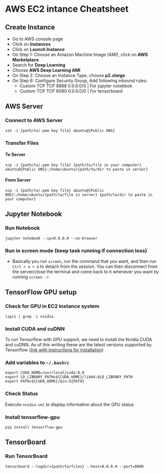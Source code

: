 # AWS EC2 intance Cheatsheet
## Create Instance
- Go to AWS console page
- Click on **Instances**
- Click on **Launch Instance**
- On Step 1: Choose an Amazon Machine Image (AMI), click on **AWS Marketplace**
- Search for **Deep Learning**
- Choose **AWS Deep Learning AMI**
- On Step 2: Choose an Instance Type, choose **p2.xlarge**
- On Step 6: Configure Security Group, Add following inbound rules:
    - Custom TCP	TCP	8888	0.0.0.0/0	| For jupyter notebbok
    - Custom TCP	TCP	8080	0.0.0.0/0 | For tensorboard

## AWS Server
### Connect to AWS Server
```
ssh -i {path/to/.pem key file} ubuntu@{Public DNS} 
```

### Transfer Files
#### To Server
```
scp -i {path/to/.pem key file} {path/to/file in your computer} ubuntu@{Public DNS}:/home/ubuntu/{path/to/dir to paste in server}
```
#### From Server
```
scp -i {path/to/.pem key file} ubuntu@{Public DNS}:/home/ubuntu/{path/to/file in server} {path/to/dir to paste in your computer} 
```

## Jupyter Notebook
### Run Notebook
```
jupyter notebook --ip=0.0.0.0 --no-browser
```
### Run in screen mode (keep task running if connection loss)

- Basically you run `screen`, run the command that you want, and then run `Ctrl + a + d` to detach from the session. You can then disconnect from the server/close the terminal and come back to it whenever you want by running `screen -r`.

## TensorFlow GPU setup
### Check for GPU in EC2 instance system
```
lspci | grep -i nvidia
```
### Install CUDA and cuDNN
To run Tensorflow with GPU support, we need to install the Nvidia CUDA and cuDNN. As of this writing these are the latest versions supported by Tensorflow ([link with instructions for installation](https://www.tensorflow.org/install/gpu))
### Add variables to `~/.bashrc`
```
export CUDA_HOME=/usr/local/cuda-8.0
export LD_LIBRARY_PATH=${CUDA_HOME}/lib64:$LD_LIBRARY_PATH
export PATH=${CUDA_HOME}/bin:${PATH}
```
### Check Status
Execute `nvidia-smi` to display information about the GPU status
### Install tensorflow-gpu
```
pip install tensorflow-gpu
```
## TensorBoard
### Run TensorBoard
```
tensorboard --logdir={path/to/files} --host=0.0.0.0 --port=8080 
```
